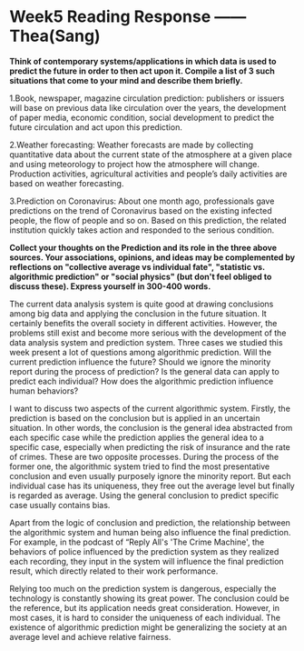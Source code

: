# Week5 Reading Response —— Thea(Sang)

**Think of contemporary systems/applications in which data is used to predict the future in order to then act upon it. Compile a list of 3 such situations that come to your mind and describe them briefly.**

1.Book, newspaper, magazine circulation prediction: publishers or issuers will base on previous data like circulation over the years, the development of paper media, economic condition, social development to predict the future circulation and act upon this prediction.

2.Weather forecasting: Weather forecasts are made by collecting quantitative data about the current state of the atmosphere at a given place and using meteorology to project how the atmosphere will change. Production activities, agricultural activities and people’s daily activities are based on weather forecasting.

3.Prediction on Coronavirus: About one month ago, professionals gave predictions on the trend of Coronavirus based on the existing infected people, the flow of people and so on. Based on this prediction, the related institution quickly takes action and responded to the serious condition.



**Collect your thoughts on the Prediction and its role in the three above sources. Your associations, opinions, and ideas may be complemented by reflections on "collective average vs individual fate", "statistic vs. algorithmic prediction" or "social physics" (but don't feel obliged to discuss these). Express yourself in 300-400 words.**

The current data analysis system is quite good at drawing conclusions among big data and applying the conclusion in the future situation. It certainly benefits the overall society in different activities. However, the problems still exist and become more serious with the development of the data analysis system and prediction system. Three cases we studied this week present a lot of questions among algorithmic prediction. Will the current prediction influence the future? Should we ignore the minority report during the process of prediction? Is the general data can apply to predict each individual? How does the algorithmic prediction influence human behaviors?

I want to discuss two aspects of the current algorithmic system. Firstly, the prediction is based on the conclusion but is applied in an uncertain situation. In other words, the conclusion is the general idea abstracted from each specific case while the prediction applies the general idea to a specific case, especially when predicting the risk of insurance and the rate of crimes. These are two opposite processes. During the process of the former one, the algorithmic system tried to find the most presentative conclusion and even usually purposely ignore the minority report. But each individual case has its uniqueness, they free out the average level but finally is regarded as average. Using the general conclusion to predict specific case usually contains bias.

Apart from the logic of conclusion and prediction, the relationship between the algorithmic system and human being also influence the final prediction. For example, in the podcast of “Reply All's 'The Crime Machine', the behaviors of police influenced by the prediction system as they realized each recording, they input in the system will influence the final prediction result, which directly related to their work performance.

Relying too much on the prediction system is dangerous, especially the technology is constantly showing its great power.  The conclusion could be the reference, but its application needs great consideration. However, in most cases, it is hard to consider the uniqueness of each individual. The existence of algorithmic prediction might be generalizing the society at an average level and achieve relative fairness.
